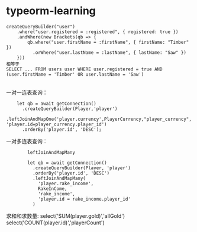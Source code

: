 # typeorm-learning
    createQueryBuilder("user")
        .where("user.registered = :registered", { registered: true })
        .andWhere(new Brackets(qb => {
            qb.where("user.firstName = :firstName", { firstName: "Timber" })
              .orWhere("user.lastName = :lastName", { lastName: "Saw" })
        }))
    相等于
    SELECT ... FROM users user WHERE user.registered = true AND (user.firstName = 'Timber' OR user.lastName = 'Saw')
</br>
一对一连表查询：

        let qb = await getConnection()
          .createQueryBuilder(Player,'player')
          .leftJoinAndMapOne('player.currency',PlayerCurrency,"player_currency", 'player.id=player_currency.player_id')
          .orderBy('player.id', 'DESC');
          
一对多连表查询：

            leftJoinAndMapMany
            
            let qb = await getConnection()
              .createQueryBuilder(Player, 'player')
              .orderBy('player.id', 'DESC')
              .leftJoinAndMapMany(
                'player.rake_income',
                RakeInCome,
                'rake_income',
                'player.id = rake_income.player_id'
              )
求和和求数量:
        select('SUM(player.gold)','allGold')
        select('COUNT(player.id)','playerCount')
